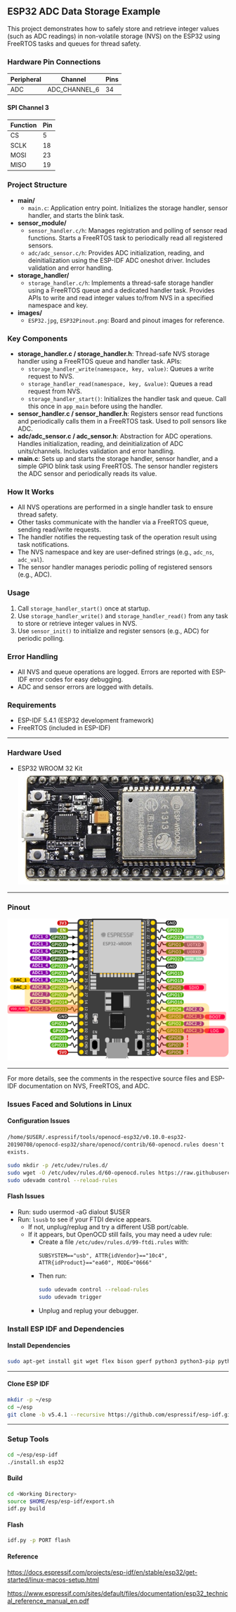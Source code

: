 ## ESP32 ADC Data Storage Example

This project demonstrates how to safely store and retrieve integer values (such as ADC readings) in non-volatile storage (NVS) on the ESP32 using FreeRTOS tasks and queues for thread safety.

### Hardware Pin Connections
| Peripheral    | Channel          | Pins |
| ------------- | ---------------- | ---- |
| ADC           | ADC_CHANNEL_6    |  34  |

#### SPI Channel 3
|  Function     | Pin  |
| ------------- | ---- |
| CS            | 5    |
| SCLK          | 18   |
| MOSI          | 23   |
| MISO          | 19   |


### Project Structure

- **main/**
  - `main.c`: Application entry point. Initializes the storage handler, sensor handler, and starts the blink task.
- **sensor_module/**
  - `sensor_handler.c/h`: Manages registration and polling of sensor read functions. Starts a FreeRTOS task to periodically read all registered sensors.
  - `adc/adc_sensor.c/h`: Provides ADC initialization, reading, and deinitialization using the ESP-IDF ADC oneshot driver. Includes validation and error handling.
- **storage_handler/**
  - `storage_handler.c/h`: Implements a thread-safe storage handler using a FreeRTOS queue and a dedicated handler task. Provides APIs to write and read integer values to/from NVS in a specified namespace and key.
- **images/**
  - `ESP32.jpg`, `ESP32Pinout.png`: Board and pinout images for reference.

### Key Components

- **storage_handler.c / storage_handler.h**: Thread-safe NVS storage handler using a FreeRTOS queue and handler task. APIs:
    - `storage_handler_write(namespace, key, value)`: Queues a write request to NVS.
    - `storage_handler_read(namespace, key, &value)`: Queues a read request from NVS.
    - `storage_handler_start()`: Initializes the handler task and queue. Call this once in `app_main` before using the handler.
- **sensor_handler.c / sensor_handler.h**: Registers sensor read functions and periodically calls them in a FreeRTOS task. Used to poll sensors like ADC.
- **adc/adc_sensor.c / adc_sensor.h**: Abstraction for ADC operations. Handles initialization, reading, and deinitialization of ADC units/channels. Includes validation and error handling.
- **main.c**: Sets up and starts the storage handler, sensor handler, and a simple GPIO blink task using FreeRTOS. The sensor handler registers the ADC sensor and periodically reads its value.

### How It Works

- All NVS operations are performed in a single handler task to ensure thread safety.
- Other tasks communicate with the handler via a FreeRTOS queue, sending read/write requests.
- The handler notifies the requesting task of the operation result using task notifications.
- The NVS namespace and key are user-defined strings (e.g., `adc_ns`, `adc_val`).
- The sensor handler manages periodic polling of registered sensors (e.g., ADC).

### Usage

1. Call `storage_handler_start()` once at startup.
2. Use `storage_handler_write()` and `storage_handler_read()` from any task to store or retrieve integer values in NVS.
3. Use `sensor_init()` to initialize and register sensors (e.g., ADC) for periodic polling.

### Error Handling

- All NVS and queue operations are logged. Errors are reported with ESP-IDF error codes for easy debugging.
- ADC and sensor errors are logged with details.

### Requirements

- ESP-IDF 5.4.1 (ESP32 development framework)
- FreeRTOS (included in ESP-IDF)

---

### Hardware Used

- ESP32 WROOM 32 Kit
![ESP32 WROOM](images/ESP32.jpg)

---

### Pinout

![ESP32 WROOM Pinout](images/ESP32Pinout.png)

---
For more details, see the comments in the respective source files and ESP-IDF documentation on NVS, FreeRTOS, and ADC.

### Issues Faced and Solutions in Linux

#### Configuration Issues
  ```/home/$USER/.espressif/tools/openocd-esp32/v0.10.0-esp32-20190708/openocd-esp32/share/openocd/contrib/60-openocd.rules doesn't exists.```

  ```bash
  sudo mkdir -p /etc/udev/rules.d/
  sudo wget -O /etc/udev/rules.d/60-openocd.rules https://raw.githubusercontent.com/espressif/openocd-esp32/master/contrib/60-openocd.rules
  sudo udevadm control --reload-rules
  ```
#### Flash Issues
- Run: sudo usermod -aG dialout $USER
- Run: `lsusb` to see if your FTDI device appears.
  - If not, unplug/replug and try a different USB port/cable.
  - If it appears, but OpenOCD still fails, you may need a udev rule:
    - Create a file `/etc/udev/rules.d/99-ftdi.rules` with:
      ```
      SUBSYSTEM=="usb", ATTR{idVendor}=="10c4", ATTR{idProduct}=="ea60", MODE="0666"
      ```
    - Then run:
      ```bash
      sudo udevadm control --reload-rules
      sudo udevadm trigger
      ```
    - Unplug and replug your debugger.

### Install ESP IDF and Dependencies

#### Install Dependencies
``` bash 
sudo apt-get install git wget flex bison gperf python3 python3-pip python3-venv cmake ninja-build ccache libffi-dev libssl-dev dfu-util libusb-1.0-0
```
---
#### Clone ESP IDF
``` bash
mkdir -p ~/esp
cd ~/esp
git clone -b v5.4.1 --recursive https://github.com/espressif/esp-idf.git
```
---

### Setup Tools

``` bash
cd ~/esp/esp-idf
./install.sh esp32
```

#### Build

``` bash
cd <Working Directory>
source $HOME/esp/esp-idf/export.sh
idf.py build
```

#### Flash

``` bash
idf.py -p PORT flash
```

#### Reference
https://docs.espressif.com/projects/esp-idf/en/stable/esp32/get-started/linux-macos-setup.html

https://www.espressif.com/sites/default/files/documentation/esp32_technical_reference_manual_en.pdf